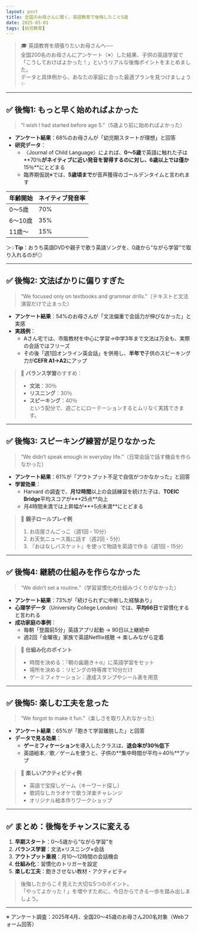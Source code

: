 ```yaml
---
layout: post
title: 全国のお母さんに聞く、英語教育で後悔したこと5選
date: 2025-05-01
tags: [幼児教育]
---
```

> 🎓 英語教育を頑張りたいお母さんへ──  
> 全国200名のお母さんにアンケート（※）した結果、子供の英語学習で「こうしておけばよかった！」というリアルな後悔ポイントをまとめました。  
> データと具体例から、あなたの家庭に合った最適プランを見つけましょう✨

---

## ✅ 後悔1: もっと早く始めればよかった  
> “I wish I had started before age 5.”（5歳より前に始めればよかった）

- **アンケート結果**：68%のお母さんが「幼児期スタートが理想」と回答  
- **研究データ**：  
  - 〈Journal of Child Language〉によれば、**0～5歳**で英語に触れた子は**70％**がネイティブに近い発音を習得するのに対し、**6歳以上**では僅か**15％**にとどまる  
  - 臨界期仮説※では、**5歳頃まで**が音声獲得のゴールデンタイムと言われます

| 年齢開始 | ネイティブ発音率 |
|----------|------------------|
| 0～5歳   | 70%              |
| 6～10歳  | 35%              |
| 11歳～   | 15%              |

＞💡**Tip**：おうち英語DVDや親子で歌う英語ソングを、0歳から“ながら学習”で取り入れるのが◎

---

## ✅ 後悔2: 文法ばかりに偏りすぎた  
> “We focused only on textbooks and grammar drills.”（テキストと文法演習だけで止まった）

- **アンケート結果**：54%のお母さんが「文法偏重で会話力が伸びなかった」と実感  
- **実践例**：  
  - Aさん宅では、市販教材を中心に学習→中学3年まで文法は万全も、実際の会話ではフリーズ  
  - その後「週1回オンライン英会話」を併用し、**半年で**子供のスピーキング力が**CEFR A1→A2**にアップ

> 🌟 **バランス学習**のすすめ：  
> - **文法**：30％  
> - **リスニング**：30％  
> - **スピーキング**：40％  
> という配分で、週ごとにローテーションするとムリなく実践できます。

---

## ✅ 後悔3: スピーキング練習が足りなかった  
> “We didn’t speak enough in everyday life.”（日常会話で話す機会を作らなかった）

- **アンケート結果**：61%が「アウトプット不足で自信がつかなかった」と回答  
- **学習効果**：  
  - Harvard の調査で、**月12時間**以上の会話練習を続けた子は、**TOEIC Bridge**平均スコアが**+25点**向上  
  - 月4時間未満では上昇幅が**+5点未満**にとどまる

> 🔄 **親子ロールプレイ例**  
> 1. お店屋さんごっこ（週1回・10分）  
> 2. お天気ニュース風に話す（週2回・5分）  
> 3. 『おはなしバスケット』を使って物語を英語で作る（週1回・15分）

---

## ✅ 後悔4: 継続の仕組みを作らなかった  
> “We didn’t set a routine.”（学習習慣化の仕組みづくりがなかった）

- **アンケート結果**：73%が「続けられずに中断した経験あり」  
- **心理学データ**（University College London）では、**平均66日**で習慣化すると言われる  
- **成功家庭の事例**：  
  - 毎朝「登園前5分」英語アプリ起動 → 90日以上継続中  
  - 週2回「金曜夜」家族で英語Netflix視聴 → 楽しみながら定着

> 🎯 **仕組み化のポイント**  
> - 時間を決める：『朝の歯磨き＋α』に英語学習をセット  
> - 場所を決める：リビングの特等席で10分だけ  
> - ゲーミフィケーション：達成スタンプやシール表を用意

---

## ✅ 後悔5: 楽しむ工夫を怠った  
> “We forgot to make it fun.”（楽しさを取り入れなかった）

- **アンケート結果**：65%が「飽きて学習離脱した」と回答  
- **データで見る効果**：  
  - **ゲーミフィケーション**を導入したクラスは、**退会率が30％低下**  
  - 英語絵本／歌／ゲームを使うと、子供の**集中時間が平均＋40％**アップ

> 🎲 **楽しいアクティビティ例**  
> - 英語で宝探しゲーム（キーワード探し）  
> - 歌詞なしカラオケで歌う洋楽チャレンジ  
> - オリジナル絵本作りワークショップ

---

## ✅ まとめ：後悔をチャンスに変える  
1. **早期スタート**：0～5歳から“ながら学習”を  
2. **バランス学習**：文法×リスニング×会話  
3. **アウトプット重視**：月10～12時間の会話機会  
4. **仕組み化**：習慣化のトリガーを設定  
5. **楽しむ工夫**：飽きさせない教材・アクティビティ  

> 後悔したからこそ見えた大切な5つのポイント。  
> 「やってよかった！」を増やすために、今日からできる一歩を踏み出しましょう。  

---

※ アンケート調査：2025年4月、全国20～45歳のお母さん200名対象（Webフォーム回答）  
